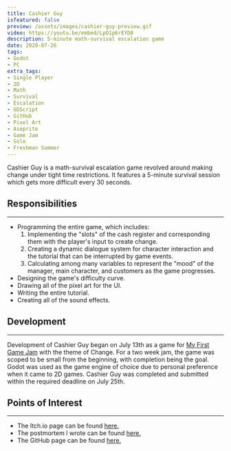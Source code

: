 ```yaml
---
title: Cashier Guy
isfeatured: false
preview: /assets/images/cashier-guy-preview.gif
video: https://youtu.be/embed/LpO1p6rEYD0
description: 5-minute math-survival escalation game
date: 2020-07-26
tags:
- Godot
- PC
extra_tags:
- Single Player
- 2D
- Math
- Survival
- Escalation
- GDScript
- GitHub
- Pixel Art
- Aseprite
- Game Jam
- Solo
- Freshman Summer
---
```


Cashier Guy is a math-survival escalation game revolved around making change under tight time restrictions. It features a 5-minute survival session which gets more difficult every 30 seconds.

## Responsibilities
***

* Programming the entire game, which includes:
	1. Implementing the "slots" of the cash register and corresponding them with the player's input to create change.
	2. Creating a dynamic dialogue system for character interaction and the tutorial that can be interrupted by game events.
	3. Calculating among many variables to represent the "mood" of the manager, main character, and customers as the game progresses.
* Designing the game's difficulty curve.
* Drawing all of the pixel art for the UI.
* Writing the entire tutorial.
* Creating all of the sound effects.

## Development
***

Development of Cashier Guy began on July 13th as a game for [My First Game Jam](https://itch.io/jam/my-first-game-jam-summer-2020) with the theme of Change. For a two week jam, the game was scoped to be small from the beginning, with completion being the goal. Godot was used as the game engine of choice due to personal preference when it came to 2D games. Cashier Guy was completed and submitted within the required deadline on July 25th.

## Points of Interest
***

* The Itch.io page can be found [here.](https://jjameswwang.itch.io/cashier-guy)
* The postmortem I wrote can be found [here.](https://jjameswwang.itch.io/cashier-guy/devlog/165175/cashier-guy-postmortem)
* The GitHub page can be found [here.](https://github.com/JJamesWWang/Cashier-Guy)